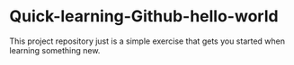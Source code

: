 # Quick-learning-Github-hello-world
This project repository just is a simple exercise that gets you started when learning something new.
